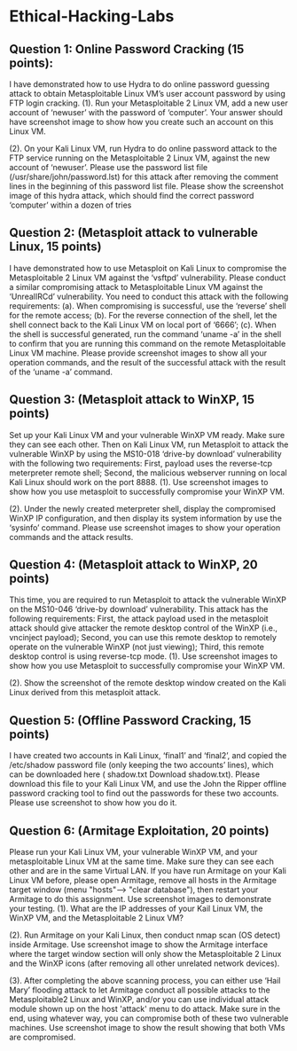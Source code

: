 # Ethical-Hacking-Labs

## Question 1: Online Password Cracking (15 points):
I have demonstrated how to use Hydra to do online password guessing attack to obtain Metasploitable Linux VM’s user account password by using FTP login cracking.
(1). Run your Metasploitable 2 Linux VM, add a new user account of ‘newuser’ with the password of ‘computer’. Your answer should have screenshot image to show how you create such an account on this Linux VM.
 
(2). On your Kali Linux VM, run Hydra to do online password attack to the FTP service running on the Metasploitable 2 Linux VM, against the new account of ‘newuser’.  Please use the password list file (/usr/share/john/password.lst) for this attack after removing the comment lines in the beginning of this password list file.
       Please show the screenshot image of this hydra attack, which should find the correct password ‘computer’ within a dozen of tries  



## Question 2: (Metasploit attack to vulnerable Linux, 15 points)
I have demonstrated how to use Metasploit on Kali Linux to compromise the Metasploitable 2 Linux VM against the ‘vsftpd’ vulnerability. Please conduct a similar compromising attack to Metasploitable Linux VM against the ‘UnrealIRCd’ vulnerability.  You need to conduct this attack with the following requirements: (a). When compromising is successful, use the ‘reverse’ shell for the remote access;  (b). For the reverse connection of the shell, let the shell connect back to the Kali Linux VM on local port of ‘6666’;  (c). When the shell is successful generated, run the command ‘uname -a’ in the shell to confirm that you are running this command on the remote Metasploitable Linux VM machine.
   Please provide screenshot images to show all your operation commands, and the result of the successful attack with the result of the ‘uname -a’ command.

    
 
## Question 3: (Metasploit attack to WinXP, 15 points)
Set up your Kali Linux VM and your vulnerable WinXP VM ready. Make sure they can see each other. Then on Kali Linux VM, run Metasploit to attack the vulnerable WinXP by using the MS10-018 ‘drive-by download’ vulnerability with the following two requirements: First, payload uses the reverse-tcp meterpreter remote shell; Second, the malicious webserver running on local Kali Linux should work on the port 8888.
 (1). Use screenshot images to show how you use metasploit to successfully compromise your WinXP VM.
  
(2). Under the newly created meterpreter shell, display the compromised WinXP IP configuration, and then display its system information by use the ‘sysinfo’ command.
Please use screenshot images to show your operation commands and the attack results.
  


## Question 4: (Metasploit attack to WinXP, 20 points)
This time, you are required to run Metasploit to attack the vulnerable WinXP on the MS10-046 ‘drive-by download’ vulnerability. This attack has the following requirements: First, the attack payload used in the metasploit attack should give attacker the remote desktop control of the WinXP (i.e., vncinject payload); Second, you can use this remote desktop to remotely operate on the vulnerable WinXP (not just viewing); Third, this remote desktop control is using reverse-tcp mode.
(1). Use screenshot images to show how you use Metasploit to successfully compromise your WinXP VM.   

(2). Show the screenshot of the remote desktop window created on the Kali Linux derived from this metasploit attack.
  

## Question 5: (Offline Password Cracking, 15 points)
  I have created two accounts in Kali Linux, ‘final1’ and ‘final2’, and copied the /etc/shadow password file (only keeping the two accounts’ lines), which can be downloaded here ( shadow.txt Download shadow.txt).
  Please download this file to your Kali Linux VM, and use the John the Ripper offline password cracking tool to find out the passwords for these two accounts. Please use screenshot to show how you do it.
 


## Question 6: (Armitage Exploitation, 20 points)
Please run your Kali Linux VM, your vulnerable WinXP VM, and your metasploitable Linux VM at the same time. Make sure they can see each other and are in the same Virtual LAN.  If you have run Armitage on your Kali Linux VM before, please open Armitage, remove all hosts in the Armitage target window (menu "hosts"--> "clear database"), then restart your Armitage to do this assignment. Use screenshot images to demonstrate your testing.
(1). What are the IP addresses of your Kail Linux VM, the WinXP VM, and the Metasploitable 2 Linux VM?

(2). Run Armitage on your Kali Linux, then conduct nmap scan (OS detect) inside Armitage. Use screenshot image to show the Armitage interface where the target window section will only show the Metasploitable 2 Linux and the WinXP icons (after removing all other unrelated network devices). 
 
(3). After completing the above scanning process, you can either use ‘Hail Mary’ flooding attack to let Armitage conduct all possible attacks to the Metasploitable2 Linux and WinXP, and/or you can use individual attack module shown up on the host 'attack' menu to do attack. Make sure in the end, using whatever way, you can compromise both of these two vulnerable machines.  Use screenshot image to show the result showing that both VMs are compromised.
 
